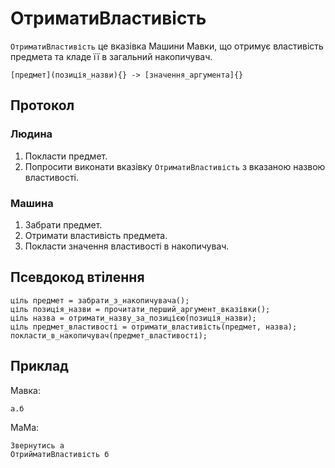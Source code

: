 # ОтриматиВластивість

`ОтриматиВластивість` <keyword>це</keyword> вказівка <subject>Машини Мавки</subject>, що отримує властивість предмета та
кладе її в загальний накопичувач.

```
[предмет](позиція_назви){} -> [значення_аргумента]{}
```

## Протокол

### Людина

1. Покласти предмет.
2. Попросити виконати вказівку `ОтриматиВластивість` з вказаною назвою властивості.

### Машина

1. Забрати предмет.
2. Отримати властивість предмета.
3. Покласти значення властивості в накопичувач.

## Псевдокод втілення

```ціль
ціль предмет = забрати_з_накопичувача();
ціль позиція_назви = прочитати_перший_аргумент_вказівки();
ціль назва = отримати_назву_за_позицією(позиція_назви);
ціль предмет_властивості = отримати_властивість(предмет, назва);
покласти_в_накопичувач(предмет_властивості);
```

## Приклад

<subject>Мавка</subject>:

```мавка
а.б
```

<subject>МаМа</subject>:

```мама
Звернутись а
ОтрийматиВластивість б
```